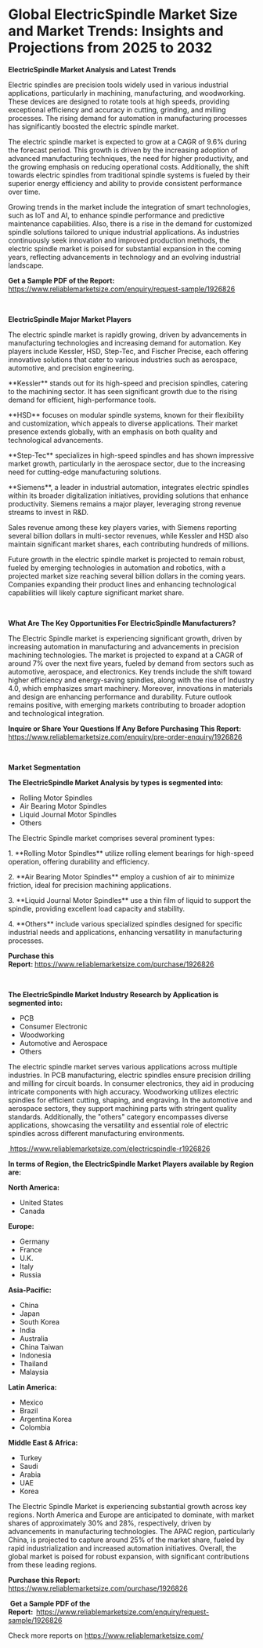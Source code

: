 <p><h1>Global ElectricSpindle Market Size and Market Trends: Insights and Projections from 2025 to 2032</h1></p><p><strong>ElectricSpindle Market Analysis and Latest Trends</strong></p>
<p><p>Electric spindles are precision tools widely used in various industrial applications, particularly in machining, manufacturing, and woodworking. These devices are designed to rotate tools at high speeds, providing exceptional efficiency and accuracy in cutting, grinding, and milling processes. The rising demand for automation in manufacturing processes has significantly boosted the electric spindle market.</p><p>The electric spindle market is expected to grow at a CAGR of 9.6% during the forecast period. This growth is driven by the increasing adoption of advanced manufacturing techniques, the need for higher productivity, and the growing emphasis on reducing operational costs. Additionally, the shift towards electric spindles from traditional spindle systems is fueled by their superior energy efficiency and ability to provide consistent performance over time.</p><p>Growing trends in the market include the integration of smart technologies, such as IoT and AI, to enhance spindle performance and predictive maintenance capabilities. Also, there is a rise in the demand for customized spindle solutions tailored to unique industrial applications. As industries continuously seek innovation and improved production methods, the electric spindle market is poised for substantial expansion in the coming years, reflecting advancements in technology and an evolving industrial landscape.</p></p>
<p><strong>Get a Sample PDF of the Report:&nbsp;</strong> <a href="https://www.reliablemarketsize.com/enquiry/request-sample/1926826?utm_campaign=1897&utm_medium=2&utm_source=Github&utm_content=ia&utm_term=15012025&utm_id=electricspindle">https://www.reliablemarketsize.com/enquiry/request-sample/1926826</a></p>
<p>&nbsp;</p>
<p><strong>ElectricSpindle Major Market Players</strong></p>
<p><p>The electric spindle market is rapidly growing, driven by advancements in manufacturing technologies and increasing demand for automation. Key players include Kessler, HSD, Step-Tec, and Fischer Precise, each offering innovative solutions that cater to various industries such as aerospace, automotive, and precision engineering.</p><p>**Kessler** stands out for its high-speed and precision spindles, catering to the machining sector. It has seen significant growth due to the rising demand for efficient, high-performance tools. </p><p>**HSD** focuses on modular spindle systems, known for their flexibility and customization, which appeals to diverse applications. Their market presence extends globally, with an emphasis on both quality and technological advancements.</p><p>**Step-Tec** specializes in high-speed spindles and has shown impressive market growth, particularly in the aerospace sector, due to the increasing need for cutting-edge manufacturing solutions.</p><p>**Siemens**, a leader in industrial automation, integrates electric spindles within its broader digitalization initiatives, providing solutions that enhance productivity. Siemens remains a major player, leveraging strong revenue streams to invest in R&D.</p><p>Sales revenue among these key players varies, with Siemens reporting several billion dollars in multi-sector revenues, while Kessler and HSD also maintain significant market shares, each contributing hundreds of millions.</p><p>Future growth in the electric spindle market is projected to remain robust, fueled by emerging technologies in automation and robotics, with a projected market size reaching several billion dollars in the coming years. Companies expanding their product lines and enhancing technological capabilities will likely capture significant market share.</p></p>
<p>&nbsp;</p>
<p><strong>What Are The Key Opportunities For ElectricSpindle Manufacturers?</strong></p>
<p><p>The Electric Spindle market is experiencing significant growth, driven by increasing automation in manufacturing and advancements in precision machining technologies. The market is projected to expand at a CAGR of around 7% over the next five years, fueled by demand from sectors such as automotive, aerospace, and electronics. Key trends include the shift toward higher efficiency and energy-saving spindles, along with the rise of Industry 4.0, which emphasizes smart machinery. Moreover, innovations in materials and design are enhancing performance and durability. Future outlook remains positive, with emerging markets contributing to broader adoption and technological integration.</p></p>
<p><strong>Inquire or Share Your Questions If Any Before Purchasing This Report:</strong> <a href="https://www.reliablemarketsize.com/enquiry/pre-order-enquiry/1926826?utm_campaign=1897&utm_medium=2&utm_source=Github&utm_content=ia&utm_term=15012025&utm_id=electricspindle">https://www.reliablemarketsize.com/enquiry/pre-order-enquiry/1926826</a></p>
<p>&nbsp;</p>
<p><strong>Market Segmentation</strong></p>
<p><strong>The ElectricSpindle Market Analysis by types is segmented into:</strong></p>
<p><ul><li>Rolling Motor Spindles</li><li>Air Bearing Motor Spindles</li><li>Liquid Journal Motor Spindles</li><li>Others</li></ul></p>
<p><p>The Electric Spindle market comprises several prominent types: </p><p>1. **Rolling Motor Spindles** utilize rolling element bearings for high-speed operation, offering durability and efficiency.</p><p>2. **Air Bearing Motor Spindles** employ a cushion of air to minimize friction, ideal for precision machining applications.</p><p>3. **Liquid Journal Motor Spindles** use a thin film of liquid to support the spindle, providing excellent load capacity and stability.</p><p>4. **Others** include various specialized spindles designed for specific industrial needs and applications, enhancing versatility in manufacturing processes.</p></p>
<p><strong>Purchase this Report:&nbsp;</strong><a href="https://www.reliablemarketsize.com/purchase/1926826?utm_campaign=1897&utm_medium=2&utm_source=Github&utm_content=ia&utm_term=15012025&utm_id=electricspindle">https://www.reliablemarketsize.com/purchase/1926826</a></p>
<p>&nbsp;</p>
<p><strong>The ElectricSpindle Market Industry Research by Application is segmented into:</strong></p>
<p><ul><li>PCB</li><li>Consumer Electronic</li><li>Woodworking</li><li>Automotive and Aerospace</li><li>Others</li></ul></p>
<p><p>The electric spindle market serves various applications across multiple industries. In PCB manufacturing, electric spindles ensure precision drilling and milling for circuit boards. In consumer electronics, they aid in producing intricate components with high accuracy. Woodworking utilizes electric spindles for efficient cutting, shaping, and engraving. In the automotive and aerospace sectors, they support machining parts with stringent quality standards. Additionally, the "others" category encompasses diverse applications, showcasing the versatility and essential role of electric spindles across different manufacturing environments.</p></p>
<p><a href="https://www.reliablemarketsize.com/electricspindle-r1926826?utm_campaign=1897&utm_medium=2&utm_source=Github&utm_content=ia&utm_term=15012025&utm_id=electricspindle">&nbsp;https://www.reliablemarketsize.com/electricspindle-r1926826</a></p>
<p><strong>In terms of Region, the ElectricSpindle Market Players available by Region are:</strong></p>
<p>
    <p> <strong> North America: </strong>
        <ul>
            <li>United States</li>
            <li>Canada</li>
        </ul>
        </p> 
    <p> <strong> Europe: </strong>
        <ul>
            <li>Germany</li>
            <li>France</li>
            <li>U.K.</li>
            <li>Italy</li>
            <li>Russia</li>
        </ul>
        </p> 
    <p> <strong> Asia-Pacific: </strong>
        <ul>
            <li>China</li>
            <li>Japan</li>
            <li>South Korea</li>
            <li>India</li>
            <li>Australia</li>
            <li>China Taiwan</li>
            <li>Indonesia</li>
            <li>Thailand</li>
            <li>Malaysia</li>
        </ul>
        </p> 
    <p> <strong> Latin America: </strong>
        <ul>
            <li>Mexico</li>
            <li>Brazil</li>
            <li>Argentina Korea</li>
            <li>Colombia</li>
        </ul>
        </p> 
    <p> <strong> Middle East & Africa: </strong>
        <ul>
            <li>Turkey</li>
            <li>Saudi</li>
            <li>Arabia</li>
            <li>UAE</li>
            <li>Korea</li>
        </ul>
    </p>
    </p>
<p><p>The Electric Spindle Market is experiencing substantial growth across key regions. North America and Europe are anticipated to dominate, with market shares of approximately 30% and 28%, respectively, driven by advancements in manufacturing technologies. The APAC region, particularly China, is projected to capture around 25% of the market share, fueled by rapid industrialization and increased automation initiatives. Overall, the global market is poised for robust expansion, with significant contributions from these leading regions.</p></p>
<p><strong>Purchase this Report: </strong><a href="https://www.reliablemarketsize.com/purchase/1926826?utm_campaign=1897&utm_medium=2&utm_source=Github&utm_content=ia&utm_term=15012025&utm_id=electricspindle">https://www.reliablemarketsize.com/purchase/1926826</a></p>
<p>&nbsp;<strong>Get a Sample PDF of the Report:&nbsp;&nbsp;</strong><a href="https://www.reliablemarketsize.com/enquiry/request-sample/1926826?utm_campaign=1897&utm_medium=2&utm_source=Github&utm_content=ia&utm_term=15012025&utm_id=electricspindle">https://www.reliablemarketsize.com/enquiry/request-sample/1926826</a></p>
<p><strong></strong></p>
<p>Check more reports on <a href="https://www.reliablemarketsize.com/?utm_campaign=1897&utm_medium=2&utm_source=Github&utm_content=ia&utm_term=15012025&utm_id=electricspindle">https://www.reliablemarketsize.com/</a></p>